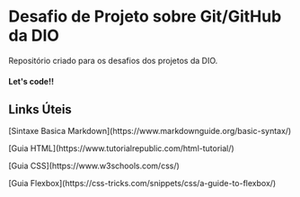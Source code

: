 # Desafio de Projeto sobre Git/GitHub da DIO

Repositório criado para os desafios dos projetos da DIO. 
#### Let's code!!

## Links Úteis
<p> [Sintaxe Basica Markdown](https://www.markdownguide.org/basic-syntax/)</p>
<p> [Guia HTML](https://www.tutorialrepublic.com/html-tutorial/) </P>
<p> [Guia CSS](https://www.w3schools.com/css/) </P>
<p> [Guia Flexbox](https://css-tricks.com/snippets/css/a-guide-to-flexbox/) </P>
